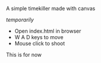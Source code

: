 A simple timekiller made with canvas


*temporarily*
- Open index.html in browser
- W A D keys to move
- Mouse click to shoot

This is for now
